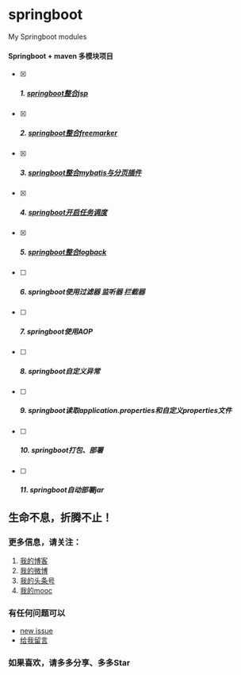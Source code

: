 # springboot
My Springboot modules

#### Springboot + maven 多模块项目

- [x] ##### 1. [springboot整合jsp](https://github.com/zhangyd-c/springboot/tree/master/springboot-jsp)
- [x] ##### 2. [springboot整合freemarker](https://github.com/zhangyd-c/springboot/tree/master/springboot-freemark)
- [x] ##### 3. [springboot整合mybatis与分页插件](https://github.com/zhangyd-c/springboot/tree/master/springboot-mybatis)
- [x] ##### 4. [springboot开启任务调度](https://github.com/zhangyd-c/springboot/tree/master/springboot-schedule)
- [x] ##### 5. [springboot整合logback](https://github.com/zhangyd-c/springboot/tree/master/springboot-logback)
- [ ] ##### 6. springboot使用过滤器 监听器 拦截器
- [ ] ##### 7. springboot使用AOP
- [ ] ##### 8. springboot自定义异常
- [ ] ##### 9. springboot读取application.properties和自定义properties文件
- [ ] ##### 10. springboot打包、部署
- [ ] ##### 11. springboot自动部署jar

## 生命不息，折腾不止！
### 更多信息，请关注：
1. [我的博客](http://www.flyat.cc)
2. [我的微博](http://weibo.com/211230415)
3. [我的头条号](http://www.toutiao.com/c/user/3286958681/)
4. [我的mooc](http://www.imooc.com/u/1175248/articles)

### 有任何问题可以
- [new issue](https://github.com/zhangyd-c/springboot/issues)
- [给我留言](http://www.flyat.cc/guestbook)

### 如果喜欢，请多多分享、多多Star
